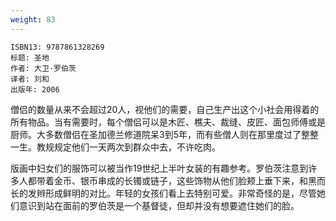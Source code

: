 ```yaml
---
weight: 83
---
```


```
ISBN13: 9787861328269
标题: 圣地
作者: 大卫·罗伯茨
译者: 刘和
出版年: 2006
```

僧侣的数量从来不会超过20人，视他们的需要，自己生产出这个小社会用得着的所有物品。当有需要时，每个僧侣可以是木匠、樵夫、裁缝、皮匠、面包师傅或是厨师。大多数僧侣在圣加德兰修道院呆3到5年，而有些僧人则在那里度过了整整一生。教规规定他们一天两次到群众中去，不许吃肉。

版画中妇女们的服饰可以被当作19世纪上半叶女装的有趣参考。罗伯茨注意到许多人都带着金币、银币串成的长镯或链子，这些饰物从他们脸颊上垂下来，和黑而长的发辫形成鲜明的对比。年轻的女孩们看上去特别可爱。非常奇怪的是，尽管她们意识到站在面前的罗伯茨是一个基督徒，但却并没有想要遮住她们的脸。